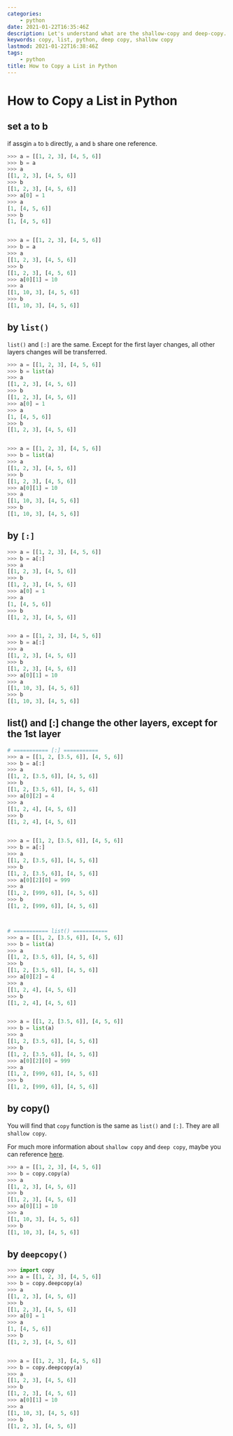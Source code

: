 ```yaml
---
categories:
    - python
date: 2021-01-22T16:35:46Z
description: Let's understand what are the shallow-copy and deep-copy.
keywords: copy, list, python, deep copy, shallow copy
lastmod: 2021-01-22T16:38:46Z
tags:
    - python
title: How to Copy a List in Python
---
```




# How to Copy a List in Python

## set a to b

if assgin `a` to `b` directly, `a` and `b` share one reference.

```python
>>> a = [[1, 2, 3], [4, 5, 6]]
>>> b = a
>>> a
[[1, 2, 3], [4, 5, 6]]
>>> b
[[1, 2, 3], [4, 5, 6]]
>>> a[0] = 1
>>> a
[1, [4, 5, 6]]
>>> b
[1, [4, 5, 6]]


>>> a = [[1, 2, 3], [4, 5, 6]]
>>> b = a
>>> a
[[1, 2, 3], [4, 5, 6]]
>>> b
[[1, 2, 3], [4, 5, 6]]
>>> a[0][1] = 10
>>> a
[[1, 10, 3], [4, 5, 6]]
>>> b
[[1, 10, 3], [4, 5, 6]]
```

## by `list()`

`list()` and `[:]` are the same. Except for the first layer changes, all other layers changes will be transferred.

```python
>>> a = [[1, 2, 3], [4, 5, 6]]
>>> b = list(a)
>>> a
[[1, 2, 3], [4, 5, 6]]
>>> b
[[1, 2, 3], [4, 5, 6]]
>>> a[0] = 1
>>> a
[1, [4, 5, 6]]
>>> b
[[1, 2, 3], [4, 5, 6]]


>>> a = [[1, 2, 3], [4, 5, 6]]
>>> b = list(a)
>>> a
[[1, 2, 3], [4, 5, 6]]
>>> b
[[1, 2, 3], [4, 5, 6]]
>>> a[0][1] = 10
>>> a
[[1, 10, 3], [4, 5, 6]]
>>> b
[[1, 10, 3], [4, 5, 6]]
```

## by `[:]`

```python
>>> a = [[1, 2, 3], [4, 5, 6]]
>>> b = a[:]
>>> a
[[1, 2, 3], [4, 5, 6]]
>>> b
[[1, 2, 3], [4, 5, 6]]
>>> a[0] = 1
>>> a
[1, [4, 5, 6]]
>>> b
[[1, 2, 3], [4, 5, 6]]


>>> a = [[1, 2, 3], [4, 5, 6]]
>>> b = a[:]
>>> a
[[1, 2, 3], [4, 5, 6]]
>>> b
[[1, 2, 3], [4, 5, 6]]
>>> a[0][1] = 10
>>> a
[[1, 10, 3], [4, 5, 6]]
>>> b
[[1, 10, 3], [4, 5, 6]]
```

## list() and [:] change the other layers, except for the 1st layer

```python
# =========== [:] ===========
>>> a = [[1, 2, [3.5, 6]], [4, 5, 6]]
>>> b = a[:]
>>> a
[[1, 2, [3.5, 6]], [4, 5, 6]]
>>> b
[[1, 2, [3.5, 6]], [4, 5, 6]]
>>> a[0][2] = 4
>>> a
[[1, 2, 4], [4, 5, 6]]
>>> b
[[1, 2, 4], [4, 5, 6]]


>>> a = [[1, 2, [3.5, 6]], [4, 5, 6]]
>>> b = a[:]
>>> a
[[1, 2, [3.5, 6]], [4, 5, 6]]
>>> b
[[1, 2, [3.5, 6]], [4, 5, 6]]
>>> a[0][2][0] = 999
>>> a
[[1, 2, [999, 6]], [4, 5, 6]]
>>> b
[[1, 2, [999, 6]], [4, 5, 6]]



# =========== list() ===========
>>> a = [[1, 2, [3.5, 6]], [4, 5, 6]]
>>> b = list(a)
>>> a
[[1, 2, [3.5, 6]], [4, 5, 6]]
>>> b
[[1, 2, [3.5, 6]], [4, 5, 6]]
>>> a[0][2] = 4
>>> a
[[1, 2, 4], [4, 5, 6]]
>>> b
[[1, 2, 4], [4, 5, 6]]


>>> a = [[1, 2, [3.5, 6]], [4, 5, 6]]
>>> b = list(a)
>>> a
[[1, 2, [3.5, 6]], [4, 5, 6]]
>>> b
[[1, 2, [3.5, 6]], [4, 5, 6]]
>>> a[0][2][0] = 999
>>> a
[[1, 2, [999, 6]], [4, 5, 6]]
>>> b
[[1, 2, [999, 6]], [4, 5, 6]]
```

## by copy()

You will find that `copy` function is the same as `list()` and `[:]`. They are all `shallow copy`.

For much more information about `shallow copy` and `deep copy`, maybe you can reference [here](https://docs.python.org/3/library/copy.html).

```python
>>> a = [[1, 2, 3], [4, 5, 6]]
>>> b = copy.copy(a)
>>> a
[[1, 2, 3], [4, 5, 6]]
>>> b
[[1, 2, 3], [4, 5, 6]]
>>> a[0][1] = 10
>>> a
[[1, 10, 3], [4, 5, 6]]
>>> b
[[1, 10, 3], [4, 5, 6]]
```

## by `deepcopy()`

```python
>>> import copy
>>> a = [[1, 2, 3], [4, 5, 6]]
>>> b = copy.deepcopy(a)
>>> a
[[1, 2, 3], [4, 5, 6]]
>>> b
[[1, 2, 3], [4, 5, 6]]
>>> a[0] = 1
>>> a
[1, [4, 5, 6]]
>>> b
[[1, 2, 3], [4, 5, 6]]


>>> a = [[1, 2, 3], [4, 5, 6]]
>>> b = copy.deepcopy(a)
>>> a
[[1, 2, 3], [4, 5, 6]]
>>> b
[[1, 2, 3], [4, 5, 6]]
>>> a[0][1] = 10
>>> a
[[1, 10, 3], [4, 5, 6]]
>>> b
[[1, 2, 3], [4, 5, 6]]
```
